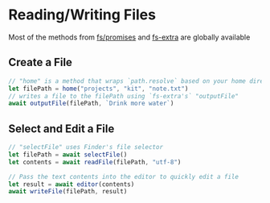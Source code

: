 <meta path="help/files">
      
# Reading/Writing Files

Most of the methods from [fs/promises](https://nodejs.org/api/fs.html#promises-api) and [fs-extra](https://www.npmjs.com/package/fs-extra) are globally available

## Create a File

```js
// "home" is a method that wraps `path.resolve` based on your home directory
let filePath = home("projects", "kit", "note.txt")
// writes a file to the filePath using `fs-extra's` "outputFile"
await outputFile(filePath, `Drink more water`)
```

## Select and Edit a File

```js
// "selectFile" uses Finder's file selector
let filePath = await selectFile()
let contents = await readFile(filePath, "utf-8")

// Pass the text contents into the editor to quickly edit a file
let result = await editor(contents)
await writeFile(filePath, result)
```
